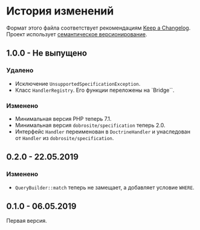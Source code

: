 # История изменений

Формат этого файла соответствует рекомендациям [Keep a Changelog](https://keepachangelog.com/ru/1.0.0/).
Проект использует [семантическое версионирование](http://semver.org/spec/v2.0.0.html).

## 1.0.0 - Не выпущено

### Удалено

- Исключение `UnsupportedSpecificationException`.
- Класс `HandlerRegistry`. Его функции переложены на `Bridge``.

### Изменено

- Минимальная версия PHP теперь 7.1.
- Минимальная версия `dobrosite/specification` теперь 2.0.
- Интерфейс `Handler` переименован в `DoctrineHandler` и унаследован от `Handler` из
  `dobrosite/specification`.


## 0.2.0 - 22.05.2019

### Изменено

- `QueryBuilder::match` теперь не замещает, а добавляет условие `WHERE`.


## 0.1.0 - 06.05.2019

Первая версия.

